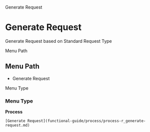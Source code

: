 
Generate Request
# Generate Request


Generate Request based on Standard Request Type

Menu Path
## Menu Path



- Generate Request

Menu Type
### Menu Type

**Process**


```
[Generate Request](functional-guide/process/process-r_generate-request.md)
```